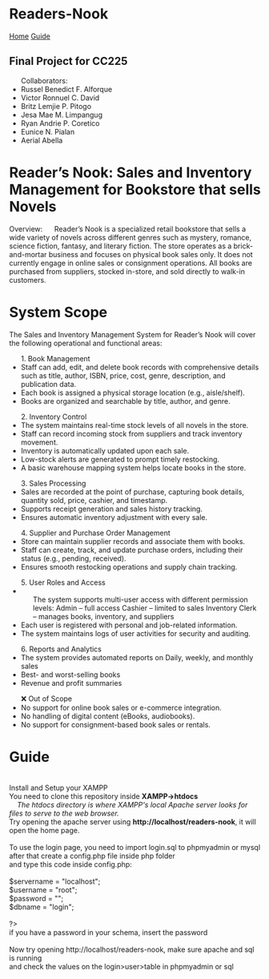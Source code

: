 # Readers-Nook
<a href="#Home">Home</a>
<a href="#Guide">Guide</a>

<h2>Final Project for CC225</h2>

<ul>Collaborators:
  <li>Russel Benedict F. Alforque </li>
  <li>Victor Ronnuel C. David</li>
  <li>Britz Lemjie P. Pitogo</li>
  <li>Jesa Mae M. Limpangug </li>
  <li>Ryan Andrie P. Coretico</li>
  <li>Eunice N. Pialan</li>
  <li>Aerial Abella</li>
</ul>
<h1 id="Home">Reader’s Nook: Sales and Inventory Management for Bookstore that sells Novels</h1>

Overview:
&nbsp; &nbsp; &nbsp;Reader’s Nook is a specialized retail bookstore that sells a wide variety of novels across different genres such as mystery, romance, science fiction, fantasy, and literary fiction. The store operates as a brick-and-mortar business and focuses on physical book sales only. It does not currently engage in online sales or consignment operations. All books are purchased from suppliers, stocked in-store, and sold directly to walk-in customers.

<h1>System Scope</h1>
The Sales and Inventory Management System for Reader’s Nook will cover the following operational and functional areas:

<ul>1. Book Management
<li>Staff can add, edit, and delete book records with comprehensive details such as title, author, ISBN, price, cost, genre, description, and publication data.</li>
<li>Each book is assigned a physical storage location (e.g., aisle/shelf).</li>
<li>Books are organized and searchable by title, author, and genre.</li>
</ul>

<ul>2. Inventory Control
<li>The system maintains real-time stock levels of all novels in the store.</li>
<li>Staff can record incoming stock from suppliers and track inventory movement.</li>
<li>Inventory is automatically updated upon each sale.</li>
<li>Low-stock alerts are generated to prompt timely restocking.</li>
<li>A basic warehouse mapping system helps locate books in the store.</li>
</ul>

<ul>3. Sales Processing
<li>Sales are recorded at the point of purchase, capturing book details, quantity sold, price, cashier, and timestamp.</li>
<li>Supports receipt generation and sales history tracking.</li>
<li>Ensures automatic inventory adjustment with every sale.</li>
</ul>

<ul>4. Supplier and Purchase Order Management
<li>Store can maintain supplier records and associate them with books.</li>
<li>Staff can create, track, and update purchase orders, including their status (e.g., pending, received).</li>
<li>Ensures smooth restocking operations and supply chain tracking.</li>
</ul>

<ul>5. User Roles and Access
<li><ul>The system supports multi-user access with different permission levels:
<lu>Admin – full access</li>
<lu>Cashier – limited to sales</li>
<lu>Inventory Clerk – manages books, inventory, and suppliers</li>
</ul>
<li>Each user is registered with personal and job-related information.</li>
<li>The system maintains logs of user activities for security and auditing.</li>
</ul>

<ul>6. Reports and Analytics
<li>The system provides automated reports on Daily, weekly, and monthly sales</li>
<li>Best- and worst-selling books</li>
<li>Revenue and profit summaries</li>
</ul>

<ul>❌ Out of Scope
<li>No support for online book sales or e-commerce integration.</li>
<li>No handling of digital content (eBooks, audiobooks).</li>
<li>No support for consignment-based book sales or rentals.</li>
</ul>

<h1 id="Guide">Guide</h1>
<br>Install and Setup your XAMPP
<br>You need to clone this repository inside <b>XAMPP->htdocs</b>
<br>&nbsp; &nbsp; <i>The htdocs directory is where XAMPP's local Apache server looks for files to serve to the web browser.</i>
<br>Try opening the apache server using <b>http://localhost/readers-nook</b>, it will open the home page.
<br>
<br>To use the login page, you need to import login.sql to phpmyadmin or mysql
<br>after that create a config.php file inside php folder
<br>and type this code inside config.php:
<br><?php
<br>
<br>$servername = "localhost";
<br>$username = "root";
<br>$password = "";
<br>$dbname = "login";
<br>
<br>?>  
<br>if you have a password in your schema, insert the password
<br>
<br>Now try opening http://localhost/readers-nook, make sure apache and sql is running
<br>and check the values on the login>user>table in phpmyadmin or sql


